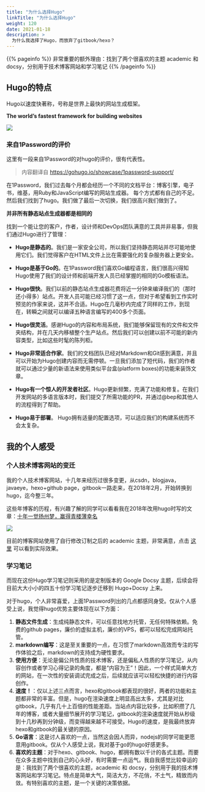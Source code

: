 ```yaml
---
title: "为什么选择Hugo"
linkTitle: "为什么选择Hugo"
weight: 120
date: 2021-01-18
description: >
  为什么我选择了Hugo，而放弃了gitbook/hexo？
---
```


{{% pageinfo %}}
非常重要的额外理由：找到了两个很喜欢的主题 academic 和 docsy，分别用于技术博客网站和学习笔记
{{% /pageinfo %}}


## Hugo的特点

Hugo以速度快著称，号称是世界上最快的网站生成框架。

**The world’s fastest framework for building websites**

![](images/hugo-icon-big.png)

### 来自1Password的评价

这里有一段来自1Password的对hugo的评价，很有代表性。

> 内容翻译自  https://gohugo.io/showcase/1password-support/

在1Password，我们过去每个月都会经历一个不同的文档平台：博客引擎，电子书，维基，用Ruby和JavaScript编写的网站生成器。 每个方式都有自己的不足。然后我们找到了hugo。我们做了最后一次切换，我们很高兴我们做到了。

**并非所有静态站点生成器都是相同的**

找到一个能让您的客户，作者，设计师和DevOps团队满意的工具并非易事，但我们通过Hugo进行了管理：

- **Hugo是静态的**。我们是一家安全公司，所以我们坚持静态网站并尽可能地使用它们。我们觉得客户在HTML文件上比在需要强化的复杂服务器上更安全。

- **Hugo是基于Go的**。在1Password我们喜欢Go编程语言，我们很高兴得知Hugo使用了我们的设计师和前端开发人员已经掌握的相同的Go模板语法。

- **Hugo很快**。我们以前的静态站点生成器花费将近一分钟来编译我们的（那时还小得多）站点。开发人员可能已经习惯了这一点，但对于希望看到工作实时预览的作家来说，这并不合适。Hugo在几毫秒内完成了同样的工作，到现在，转瞬之间就可以编译五种语言编写的400多个页面。

- **Hugo很灵活**。感谢Hugo的内容和布局系统，我们能够保留现有的文件和文件夹结构，并在几天内移植整个生产站点。然后我们可以创建以前不可能的新内容类型，比如这些时髦的陈列柜。

- **Hugo非常适合作家**。我们的文档团队已经对Markdown和Git感到满意，并且可以开始为Hugo创建内容而无需停顿。一旦我们添加了短代码，我们的作者就可以通过少量的新语法来使用类似平台盒(platform boxes)的功能来装饰文章。

- **Hugo有一个惊人的开发者社区**。Hugo更新频繁，充满了功能和修复。在我们开发网站的多语言版本时，我们提交了所需功能的PR，并通过@bep和其他人的流程得到了帮助。

- **Hugo易于部署**。 Hugo拥有适量的配置选项，可以适应我们的构建系统而不会太复杂。

## 我的个人感受

### 个人技术博客网站的变迁

我的个人技术博客网站，十几年来经历过很多变更，从csdn，blogjava，javaeye，hexo+github page，gitbook一路走来，在2018年2月，开始转换到hugo，迄今整三年。

这些年博客的历程，有兴趣了解的同学可以看看我在2018年改用hugo时写的文章：[十年一觉扬州梦，赢得青楼薄幸名](https://skyao.io/post/201802-getting-started/)

![](images/hugo-logo-black.png)

目前的博客网站使用了自行修改订制之后的 academic 主题，非常满意，点击 [这里](https://skyao.io) 可以看到实际效果。

### 学习笔记

而现在这份Hugo学习笔记则采用的是定制版本的 Google Docsy 主题，后续会将目前大大小小的四五十份学习笔记逐步迁移到 Hugo+Docsy 上来。

对于hugo，个人非常喜爱，上面1Password列出的几点都感同身受。仅从个人感受上说，我觉得hugo优势主要体现在以下方面：

1. **静态文件生成**：生成纯静态文件，可以任意找地方托管，无任何特殊依赖。免费的github pages，廉价的虚拟主机，廉价的VPS，都可以轻松完成网站托管。
2. **markdown编写**：这是至关重要的一点，在习惯了markdown高效而专注的写作体验之后，markdown的支持成为硬性要求。
3. **使用方便**：无论是偏公共性质的技术博客，还是偏私人性质的学习笔记，从内容创作或者学习心得记录的角度，都是“内容为王”！因此，一个样式简单大方的网站，在一次性的安装调试完成之后，后续就应该可以轻松快捷的进行内容创作。
4. **速度！**：仅以上述三点而言，hexo和gitbook都表现的很好，两者的功能和主题都非常的丰富。但是，hugo在渲染速度上明显高出太多，尤其是对比gitbook，几乎有几十上百倍的性能差距。当站点内容比较多，比如积攒了几年的博客，或者大量细节展开的学习笔记，gitbook的渲染速度就开始从秒级到十几秒再到分钟级，而变得越来越不可接受。Hugo的速度，是我最终放弃hexo和gitbook的最关键的原因。
5. **Go语言**：这是讨人喜欢的一点，当然这会因人而异，nodejs的同学可能更愿意用gitbook。仅从个人感受上说，我对基于go的hugo好感更多。
6. **喜欢的主题**：对于hexo、gitbook、hugo，都拥有数以千计的各式主题。而要在众多主题中找到自己的心头好，有时需要一点运气。我自我感觉比较幸运的是：我找到了两个很喜欢的主题，academic 和 docsy，分别用于我的技术博客网站和学习笔记。特点是简单大气，简洁大方，不花俏，不土气，精致而内敛。有特别喜欢的主题，是一个关键的决策依据。


